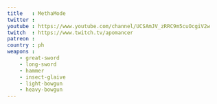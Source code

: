 ```yaml
---
title   : MethaMode
twitter :
youtube : https://www.youtube.com/channel/UCSAmJV_zRRC9m5cuOcgiV2w
twitch  : https://www.twitch.tv/apomancer
patreon :
country : ph
weapons :
    - great-sword
    - long-sword
    - hammer
    - insect-glaive
    - light-bowgun
    - heavy-bowgun
---
```

